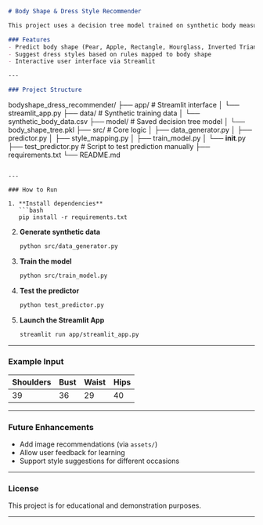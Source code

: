 
```markdown
# Body Shape & Dress Style Recommender

This project uses a decision tree model trained on synthetic body measurements to classify body shape and suggest dressing styles using rule-based logic.

### Features
- Predict body shape (Pear, Apple, Rectangle, Hourglass, Inverted Triangle)
- Suggest dress styles based on rules mapped to body shape
- Interactive user interface via Streamlit

---

### Project Structure

```

bodyshape\_dress\_recommender/
├── app/                    # Streamlit interface
│   └── streamlit\_app.py
├── data/                   # Synthetic training data
│   └── synthetic\_body\_data.csv
├── model/                  # Saved decision tree model
│   └── body\_shape\_tree.pkl
├── src/                    # Core logic
│   ├── data\_generator.py
│   ├── predictor.py
│   ├── style\_mapping.py
│   ├── train\_model.py
│   └── **init**.py
├── test\_predictor.py       # Script to test prediction manually
├── requirements.txt
└── README.md

````

---

### How to Run

1. **Install dependencies**  
   ```bash
   pip install -r requirements.txt
````

2. **Generate synthetic data**

   ```bash
   python src/data_generator.py
   ```

3. **Train the model**

   ```bash
   python src/train_model.py
   ```

4. **Test the predictor**

   ```bash
   python test_predictor.py
   ```

5. **Launch the Streamlit App**

   ```bash
   streamlit run app/streamlit_app.py
   ```

---

### Example Input

| Shoulders | Bust | Waist | Hips |
| --------- | ---- | ----- | ---- |
| 39        | 36   | 29    | 40   |

---

###  Future Enhancements

* Add image recommendations (via `assets/`)
* Allow user feedback for learning
* Support style suggestions for different occasions

---

### License

This project is for educational and demonstration purposes.

---

```
